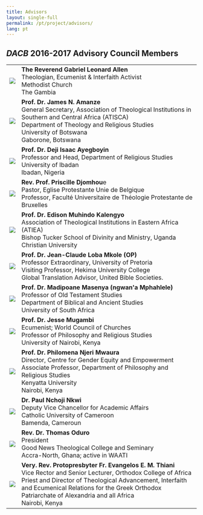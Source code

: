 ```yaml
---
title: Advisors
layout: single-full
permalink: /pt/project/advisors/
lang: pt
---
```


## _DACB_ 2016-2017 Advisory Council Members
|  |                       |
|---|----------------------|
|![](http://www.dacb.org/resources/gl-allen.jpg)| **The Reverend Gabriel Leonard Allen**</br>Theologian, Ecumenist & Interfaith Activist</br>Methodist Church</br>The Gambia |
|![](http://www.dacb.org/resources/jamesa.jpg)| **Prof. Dr. James N. Amanze**</br>General Secretary, Association of Theological Institutions in Southern and Central Africa (ATISCA)</br>Department of Theology and Religious Studies</br>University of Botswana</br>Gaborone, Botswana |
|![](http://www.dacb.org/resources/deji.jpg)| **Prof. Dr. Deji Isaac Ayegboyin**</br>Professor and Head, Department of Religious Studies</br>University of Ibadan</br>Ibadan, Nigeria |
|![](http://www.dacb.org/resources/priscilled.jpg)| **Rev. Prof. Priscille Djomhou**e</br>Pastor, Eglise Protestante Unie de Belgique</br>Professor, Faculté Universitaire de Théologie Protestante de Bruxelles |
|![](http://www.dacb.org/resources/edisonk.jpg)| **Prof. Dr. Edison Muhindo Kalengyo**</br>Association of Theological Institutions in Eastern Africa (ATIEA)</br>Bishop Tucker School of Divinity and Ministry, Uganda Christian University |
|![](http://www.dacb.org/resources/jc-loba-mkole.jpg)| **Prof. Dr. Jean-Claude Loba Mkole (OP)**</br>Professor Extraordinary, University of Pretoria</br>Visiting Professor, Hekima University College</br>Global Translation Advisor, United Bible Societies. |
|![](http://www.dacb.org/resources/m-madipoane.jpg)| **Prof. Dr. Madipoane Masenya (ngwan'a Mphahlele)**</br>Professor of Old Testament Studies</br>Department of Biblical and Ancient Studies</br>University of South Africa |
|![](http://www.dacb.org/resources/jmugambi.jpg)| **Prof. Dr. Jesse Mugambi**</br>Ecumenist; World Council of Churches</br>Professor of Philosophy and Religious Studies</br>University of Nairobi, Kenya |
|![](http://www.dacb.org/resources/philomena.jpg)| **Prof. Dr. Philomena Njeri Mwaura**</br>Director, Centre for Gender Equity and Empowerment</br>Associate Professor, Department of Philosophy and Religious Studies</br>Kenyatta University</br>Nairobi, Kenya |
|![](http://www.dacb.org/resources/pauln.jpg)| **Dr. Paul Nchoji Nkwi**</br>Deputy Vice Chancellor for Academic Affairs</br>Catholic University of Cameroon</br>Bamenda, Cameroun |
|![](http://www.dacb.org/resources/thomas.jpg)| **Rev. Dr. Thomas Oduro**</br>President</br>Good News Theological College and Seminary</br>Accra-North, Ghana; active in WAATI |
|![](http://www.dacb.org/resources/e-thiani.jpg)| **Very. Rev. Protopresbyter Fr. Evangelos E. M. Thiani**</br>Vice Rector and Senior Lecturer, Orthodox College of Africa</br>Priest and Director of Theological Advancement, Interfaith and Ecumenical Relations for the Greek Orthodox Patriarchate of Alexandria and all Africa</br>Nairobi, Kenya |
